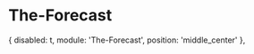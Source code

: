 # The-Forecast

{
            disabled: t,
            module: 'The-Forecast',
            position: 'middle_center'
        }, 
